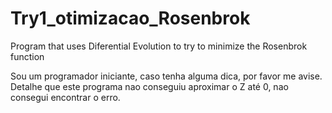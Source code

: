 # Try1_otimizacao_Rosenbrok
Program that uses Diferential Evolution to try to minimize the Rosenbrok function

Sou um programador iniciante, caso tenha alguma dica, por favor me avise. Detalhe 
que este programa nao conseguiu aproximar o Z até 0, nao consegui encontrar o 
erro.
